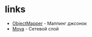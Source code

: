 # links

* [ObjectMapper](https://github.com/Hearst-DD/ObjectMapper) - Маппинг джсонок
* [Moya](https://github.com/Moya/Moya) - Сетевой слой
